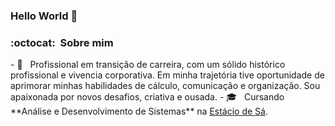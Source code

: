 ### Hello World 👋
<h3> :octocat: &nbsp;Sobre mim </h3>
- 🤔 &nbsp; Profissional em transição de carreira, com um sólido histórico profissional e vivencia corporativa. Em minha trajetória tive oportunidade de aprimorar minhas habilidades de cálculo, comunicação e organização. Sou apaixonada por novos desafios, criativa e ousada.
- 🎓 &nbsp; Cursando **Análise e Desenvolvimento de Sistemas** na <a href="https://estacio.br/">Estácio de Sá</a>.
